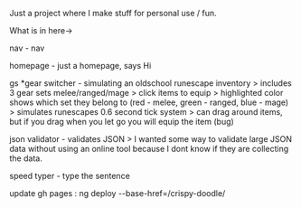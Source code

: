 Just a project where I make stuff for personal use / fun.

What is in here->

nav - nav

homepage - just a homepage, says Hi

gs *gear switcher - simulating an oldschool runescape inventory
    > includes 3 gear sets melee/ranged/mage
    > click items to equip
    > highlighted color shows which set they belong to (red - melee, green - ranged, blue - mage)
    > simulates runescapes 0.6 second tick system
    > can drag around items, but if you drag when you let go you will equip the item (bug)

json validator - validates JSON
    > I wanted some way to validate large JSON data without using an online tool because I dont know if they are collecting the data.

speed typer - type the sentence



update gh pages : ng deploy --base-href=/crispy-doodle/